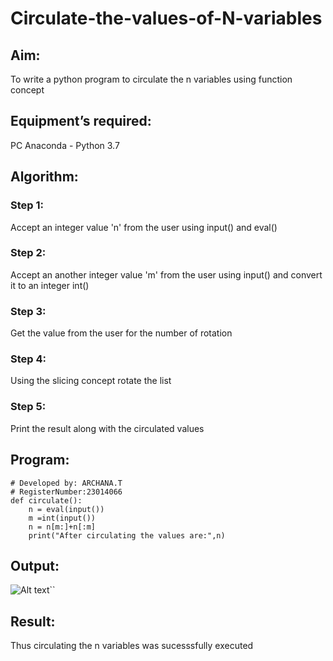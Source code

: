 # Circulate-the-values-of-N-variables
## Aim:
To write a python program to circulate the n variables using function concept
## Equipment’s required:
PC
Anaconda - Python 3.7
## Algorithm: 
### Step 1: 
Accept an integer value 'n' from the user using input() and eval()
### Step 2: 
Accept an another integer value 'm' from the user using input() and convert it to an integer int()
### Step 3: 
Get the value from the user for the number of rotation
### Step 4: 
Using the slicing concept rotate the list

### Step 5: 
Print the  result along with the circulated values

## Program:
```# Program to circulate N values.
# Developed by: ARCHANA.T
# RegisterNumber:23014066
def circulate():
    n = eval(input())
    m =int(input())
    n = n[m:]+n[:m]
    print("After circulating the values are:",n)
``````
## Output:

![Alt text](<Screenshot 2023-10-27 081911.png>)``



## Result:
Thus circulating the n variables was sucesssfully executed
